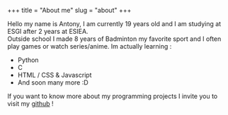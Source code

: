 +++
title = "About me"
slug = "about"
+++

Hello my name is Antony, I am currently 19 years old and I am studying at ESGI after 2 years at ESIEA.  
Outside school I made 8 years of Badminton my favorite sport and I often play games or watch series/anime.
Im actually learning :

- Python
- C
- HTML / CSS & Javascript
- And soon many more :D

If you want to know more about my programming projects I invite you to visit my [github](https://github.com/Jayllyz) !
